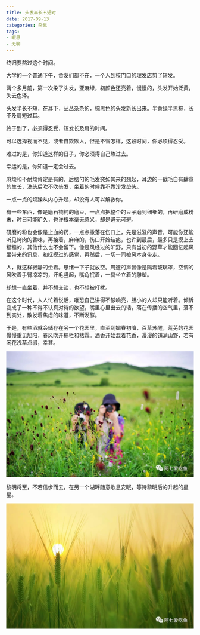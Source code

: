 ```yaml
---
title: 头发半长不短时
date: 2017-09-13
categories: 杂思
tags: 
- 暇思
- 无聊
---
```


终归要熬过这个时间。

大学的一个普通下午，舍友们都不在，一个人到校门口的理发店剪了短发。

两个多月前，第一次染了头发，亚麻绿，初颜色还亮着，慢慢的，头发开始泛黄，失去色泽。

头发半长不短，在耳下，丛丛杂杂的，棕黑色的头发新长出来。半黄绿半黑棕，长不及肩短过耳。

终于到了，必须得忍受，短发长及肩的时间。

可以选择视而不见，或者自欺欺人，但是不管怎样，这段时间，你必须得忍受。

难过的是，你知道这样的日子，你必须得自己熬过去。

幸运的是，你知道一定会过去。

<!--more--> 

麻烦和不耐烦肯定是有的，后脑勺的毛发突如其来的翘起，耳边的一戳毛自有肆意的生长，洗头后吹不吹头发，坐着的时候靠不靠沙发垫头。

一点一点的烦躁从内心升起，却没有人可以解救你。

有一些东西，像是磨石钝钝的磨豆，一点点把整个的豆子磨到细细的，再研磨成粉末，时日可能旷久，也许根本毫无意义，却是避无可避。

研磨的粉也会像是止血的药，一点点撒落在伤口上，先是滋滋的声音，可能你还能听见烤肉的香味，再接着，麻麻的，伤口开始结疤，也许到最后，最多只是摸上去糙糙的，其他什么也不会留下。像是风经过的旷野，只有当初的野草才能回忆起风里带来的讯息，和抚摸过的感觉，再然后，一切一同被风本身带走。

人，就这样寂静的坐着。思绪一下子就放空。周遭的声音像是隔着玻璃罩，空调的风吹着手臂凉凉的，汗毛竖起，嘴角抿着，一具坐立着的雕塑。

却想一直坐着，并不想交谈，也不想被打扰。

在这个时代，人人忙着说话，唯恐自己讲得不够响亮，胆小的人却只能听着。倾诉变成了一种不得不认真对待的欲望，嘴里心里出去的话，落在传播的空气里，落不到实处，散发着焦虑的味道，不断发酵。


于是，有些酒就会储存在另一个花园里，直至到媚春初降，百草苏醒，荒芜的花园慢慢重见旭阳，春风吹开栅栏和枯霜。酒香开始混着花香，漫漫的铺满山野，若有闲花浅草点缀，幸甚。

![/img/0.jpg](/img/0.jpg)

黎明将至，不若信步而去，在另一个湖畔随意歇息安眠，等待黎明后的升起的星星。

![](/img/0-1.jpg)

